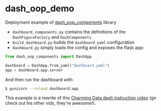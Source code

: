 # dash_oop_demo

Deployment example of [dash_oop_components](http://github.com/oegedijk/dash_oop_components) library

- `dashboard_components.py` contains the definitions of the `DashFigureFactory` and `DashComponents`
- `build_dashboard.py` builds the `dashboard.yaml` configuration
- `dashboard.py` simply loads the config and exposes the flask app:

```python
from dash_oop_components import DashApp

dashboard = DashApp.from_yaml("dashboard.yaml")
app = dashboard.app.server
```

And then run the dashboard with:

```bash
$ gunicorn --reload dashboard:app
```


This example is a rewrite of this [Charming Data dash instruction video](https://www.youtube.com/watch?v=dgV3GGFMcTc) (go check out his other vids, they're awesome!).

